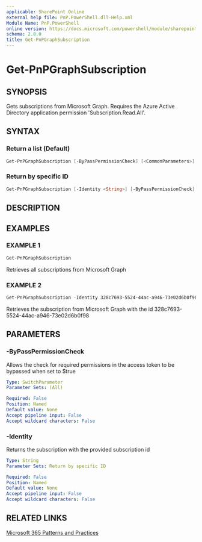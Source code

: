 ```yaml
---
applicable: SharePoint Online
external help file: PnP.PowerShell.dll-Help.xml
Module Name: PnP.PowerShell
online version: https://docs.microsoft.com/powershell/module/sharepoint-pnp/get-pnpgraphsubscription
schema: 2.0.0
title: Get-PnPGraphSubscription
---
```


# Get-PnPGraphSubscription

## SYNOPSIS
Gets subscriptions from Microsoft Graph. Requires the Azure Active Directory application permission 'Subscription.Read.All'.

## SYNTAX

### Return a list (Default)
```powershell
Get-PnPGraphSubscription [-ByPassPermissionCheck] [<CommonParameters>]
```

### Return by specific ID
```powershell
Get-PnPGraphSubscription [-Identity <String>] [-ByPassPermissionCheck] [<CommonParameters>]
```

## DESCRIPTION

## EXAMPLES

### EXAMPLE 1
```powershell
Get-PnPGraphSubscription
```

Retrieves all subscriptions from Microsoft Graph

### EXAMPLE 2
```powershell
Get-PnPGraphSubscription -Identity 328c7693-5524-44ac-a946-73e02d6b0f98
```

Retrieves the subscription from Microsoft Graph with the id 328c7693-5524-44ac-a946-73e02d6b0f98

## PARAMETERS

### -ByPassPermissionCheck
Allows the check for required permissions in the access token to be bypassed when set to $true

```yaml
Type: SwitchParameter
Parameter Sets: (All)

Required: False
Position: Named
Default value: None
Accept pipeline input: False
Accept wildcard characters: False
```

### -Identity
Returns the subscription with the provided subscription id

```yaml
Type: String
Parameter Sets: Return by specific ID

Required: False
Position: Named
Default value: None
Accept pipeline input: False
Accept wildcard characters: False
```

## RELATED LINKS

[Microsoft 365 Patterns and Practices](https://aka.ms/m365pnp)